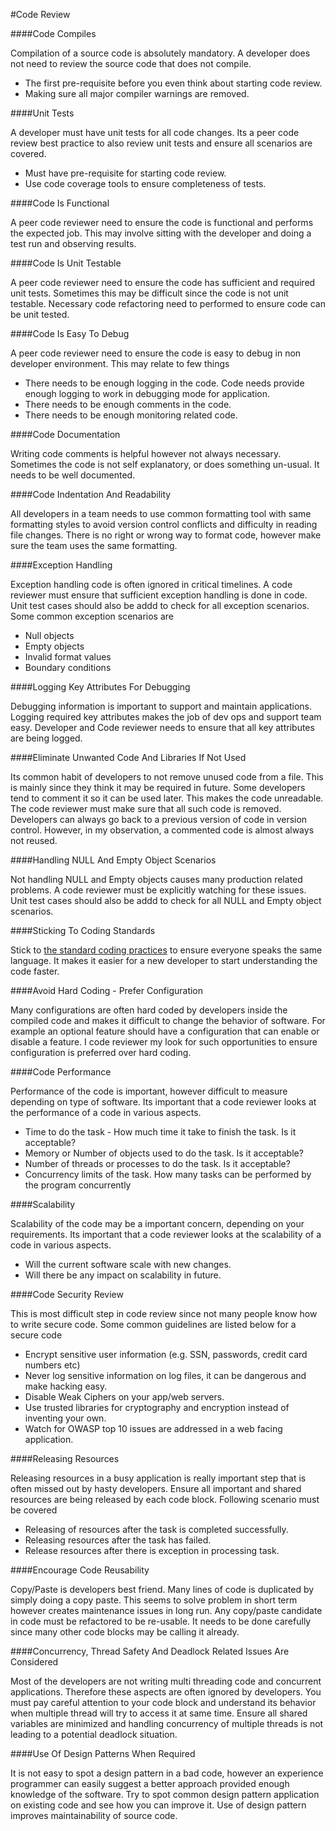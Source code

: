 #Code Review 

####Code Compiles

Compilation of a source code is absolutely mandatory. A developer does not need to review the source code that does not compile.  
* The first pre-requisite before you even think about starting code review.
* Making sure all major compiler warnings are removed.

####Unit Tests

A developer must have unit tests for all code changes. Its a peer code review best practice to also review unit tests and ensure all scenarios are covered. 
* Must have pre-requisite for starting code review.
* Use code coverage tools to ensure completeness of tests.

####Code Is Functional

A peer code reviewer need to ensure the code is functional and performs the expected job. This may involve sitting with the developer and doing a test run and observing results.

####Code Is Unit Testable

A peer code reviewer need to ensure the code has sufficient and required unit tests. Sometimes this may be difficult since the code is not unit testable. Necessary code refactoring need to performed to ensure code can be unit tested.

####Code Is Easy To Debug

A peer code reviewer need to ensure the code is easy to debug in non developer environment. This may relate to few things 
* There needs to be enough logging in the code. Code needs provide enough logging to work in debugging mode for application.
* There needs to be enough comments in the code.
* There needs to be enough monitoring related code.

####Code Documentation

Writing code comments is helpful however not always necessary. Sometimes the code is not self explanatory, or does something un-usual. It needs to be well documented.

####Code Indentation And Readability

All developers in a team needs to use common formatting tool with same formatting styles to avoid version control conflicts and difficulty in reading file changes. There is no right or wrong way to format code, however make sure the team uses the same formatting.

####Exception Handling

Exception handling code is often ignored in critical timelines. A code reviewer must ensure that sufficient exception handling is done in code. Unit test cases should also be addd to check for all exception scenarios. Some common exception scenarios are
* Null objects
* Empty objects
* Invalid format values
* Boundary conditions

####Logging Key Attributes For Debugging

Debugging information is important to support and maintain applications. Logging required key attributes makes the job of dev ops and support team easy. Developer and Code reviewer needs to ensure that all key attributes are being logged.

####Eliminate Unwanted Code And Libraries If Not Used

Its common habit of developers to not remove unused code from a file. This is mainly since they think it may be required in future. Some developers tend to comment it so it can be used later. This makes the code unreadable. The code reviewer must make sure that all such code is removed. Developers can always go back to a previous version of code in version control. However, in my observation, a commented code is almost always not reused.

####Handling NULL And Empty Object Scenarios

Not handling NULL and Empty objects causes many production related problems. A code reviewer must be explicitly watching for these issues.  Unit test cases should also be addd to check for all NULL and Empty object scenarios.

####Sticking To Coding Standards

Stick to [the standard coding practices](./style-guide.md) to ensure everyone speaks the same language. It makes it easier for a new developer to start understanding the code faster.

####Avoid Hard Coding - Prefer Configuration

Many configurations are often hard coded by developers inside the compiled code and makes it difficult to change the behavior of software. For example an optional feature should have a configuration that can enable or disable a feature. I code reviewer my look for such opportunities to ensure configuration is preferred over hard coding.

####Code Performance

Performance of the code is important, however difficult to measure depending on type of software. Its important that a code reviewer looks at the performance of a code in various aspects. 
* Time to do the task - How much time it take to finish the task. Is it acceptable?
* Memory or Number of objects used to do the task.  Is it acceptable?
* Number of threads or processes to do the task.  Is it acceptable?
* Concurrency limits of the task. How many tasks can be performed by the program concurrently

####Scalability

Scalability of the code may be a important concern, depending on your requirements.  Its important that a code reviewer looks at the scalability of a code in various aspects. 
* Will the current software scale with new changes.
* Will there be any impact on scalability in future.

####Code Security Review

This is most difficult step in code review since not many people know how to write secure code. Some common guidelines are listed below for a secure code
* Encrypt sensitive user information (e.g. SSN, passwords, credit card numbers etc)
* Never log sensitive information on log files, it can be dangerous and make hacking easy.
* Disable Weak Ciphers on your app/web servers.
* Use trusted libraries for cryptography and encryption instead of inventing your own.
* Watch for OWASP top 10 issues are addressed in a web facing application.

####Releasing Resources

Releasing resources in a busy application is really important step that is often missed out by hasty developers. Ensure all important and shared resources are being released by each code block. Following scenario must be covered

* Releasing of resources after the task is completed successfully.
* Releasing resources after the task has failed.
* Release resources after there is exception in processing task.

####Encourage Code Reusability

Copy/Paste is developers best friend.  Many lines of code is duplicated by simply doing a copy paste. This seems to solve problem in short term however creates maintenance issues in long run. Any copy/paste candidate in code must be refactored to be re-usable. It needs to be done carefully since many other code blocks may be calling it already.

####Concurrency, Thread Safety And Deadlock Related Issues Are Considered

Most of the developers are not writing multi threading code and concurrent applications. Therefore these aspects are often ignored by developers. You must pay careful attention to your code block and understand its behavior when multiple thread will try to access it at same time. Ensure all shared variables are minimized and handling concurrency of multiple threads is not leading to a potential deadlock situation.

####Use Of Design Patterns When Required

It is not easy to spot a design pattern in a bad code, however an experience programmer can easily suggest a better approach provided enough knowledge of the software. 
Try to spot common design pattern application on existing code and see how you can improve it. Use of design pattern improves maintainability of source code.
